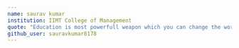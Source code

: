 ```yaml
---
name: saurav kumar
institution: IIMT College of Management
quote: "Education is most powerfull weapon which you can change the world"
github_user: sauravkumar8178
---
```

